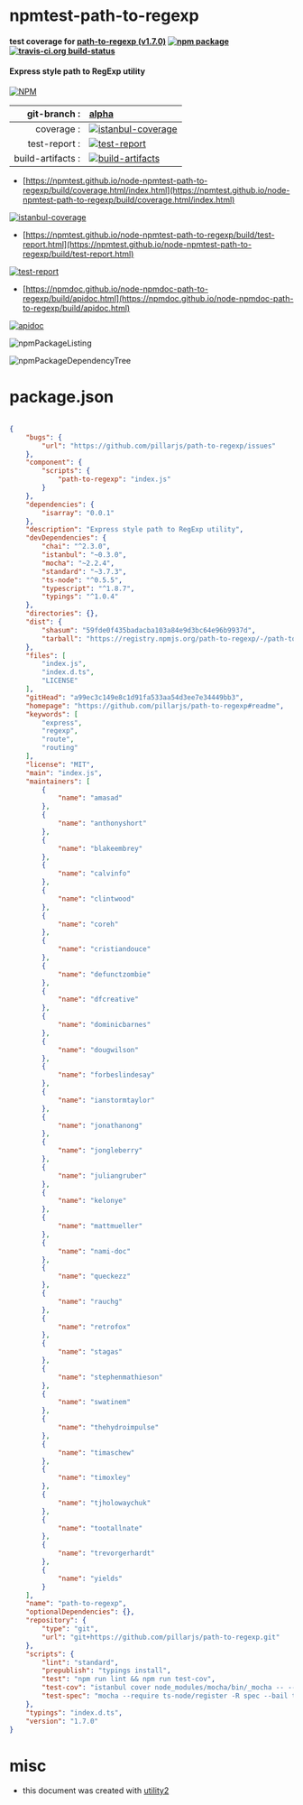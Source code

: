 # npmtest-path-to-regexp

#### test coverage for  [path-to-regexp (v1.7.0)](https://github.com/pillarjs/path-to-regexp#readme)  [![npm package](https://img.shields.io/npm/v/npmtest-path-to-regexp.svg?style=flat-square)](https://www.npmjs.org/package/npmtest-path-to-regexp) [![travis-ci.org build-status](https://api.travis-ci.org/npmtest/node-npmtest-path-to-regexp.svg)](https://travis-ci.org/npmtest/node-npmtest-path-to-regexp)

#### Express style path to RegExp utility

[![NPM](https://nodei.co/npm/path-to-regexp.png?downloads=true&downloadRank=true&stars=true)](https://www.npmjs.com/package/path-to-regexp)

| git-branch : | [alpha](https://github.com/npmtest/node-npmtest-path-to-regexp/tree/alpha)|
|--:|:--|
| coverage : | [![istanbul-coverage](https://npmtest.github.io/node-npmtest-path-to-regexp/build/coverage.badge.svg)](https://npmtest.github.io/node-npmtest-path-to-regexp/build/coverage.html/index.html)|
| test-report : | [![test-report](https://npmtest.github.io/node-npmtest-path-to-regexp/build/test-report.badge.svg)](https://npmtest.github.io/node-npmtest-path-to-regexp/build/test-report.html)|
| build-artifacts : | [![build-artifacts](https://npmtest.github.io/node-npmtest-path-to-regexp/glyphicons_144_folder_open.png)](https://github.com/npmtest/node-npmtest-path-to-regexp/tree/gh-pages/build)|

- [https://npmtest.github.io/node-npmtest-path-to-regexp/build/coverage.html/index.html](https://npmtest.github.io/node-npmtest-path-to-regexp/build/coverage.html/index.html)

[![istanbul-coverage](https://npmtest.github.io/node-npmtest-path-to-regexp/build/screenCapture.buildCi.browser.%252Ftmp%252Fbuild%252Fcoverage.lib.html.png)](https://npmtest.github.io/node-npmtest-path-to-regexp/build/coverage.html/index.html)

- [https://npmtest.github.io/node-npmtest-path-to-regexp/build/test-report.html](https://npmtest.github.io/node-npmtest-path-to-regexp/build/test-report.html)

[![test-report](https://npmtest.github.io/node-npmtest-path-to-regexp/build/screenCapture.buildCi.browser.%252Ftmp%252Fbuild%252Ftest-report.html.png)](https://npmtest.github.io/node-npmtest-path-to-regexp/build/test-report.html)

- [https://npmdoc.github.io/node-npmdoc-path-to-regexp/build/apidoc.html](https://npmdoc.github.io/node-npmdoc-path-to-regexp/build/apidoc.html)

[![apidoc](https://npmdoc.github.io/node-npmdoc-path-to-regexp/build/screenCapture.buildCi.browser.%252Ftmp%252Fbuild%252Fapidoc.html.png)](https://npmdoc.github.io/node-npmdoc-path-to-regexp/build/apidoc.html)

![npmPackageListing](https://npmtest.github.io/node-npmtest-path-to-regexp/build/screenCapture.npmPackageListing.svg)

![npmPackageDependencyTree](https://npmtest.github.io/node-npmtest-path-to-regexp/build/screenCapture.npmPackageDependencyTree.svg)



# package.json

```json

{
    "bugs": {
        "url": "https://github.com/pillarjs/path-to-regexp/issues"
    },
    "component": {
        "scripts": {
            "path-to-regexp": "index.js"
        }
    },
    "dependencies": {
        "isarray": "0.0.1"
    },
    "description": "Express style path to RegExp utility",
    "devDependencies": {
        "chai": "^2.3.0",
        "istanbul": "~0.3.0",
        "mocha": "~2.2.4",
        "standard": "~3.7.3",
        "ts-node": "^0.5.5",
        "typescript": "^1.8.7",
        "typings": "^1.0.4"
    },
    "directories": {},
    "dist": {
        "shasum": "59fde0f435badacba103a84e9d3bc64e96b9937d",
        "tarball": "https://registry.npmjs.org/path-to-regexp/-/path-to-regexp-1.7.0.tgz"
    },
    "files": [
        "index.js",
        "index.d.ts",
        "LICENSE"
    ],
    "gitHead": "a99ec3c149e8c1d91fa533aa54d3ee7e34449bb3",
    "homepage": "https://github.com/pillarjs/path-to-regexp#readme",
    "keywords": [
        "express",
        "regexp",
        "route",
        "routing"
    ],
    "license": "MIT",
    "main": "index.js",
    "maintainers": [
        {
            "name": "amasad"
        },
        {
            "name": "anthonyshort"
        },
        {
            "name": "blakeembrey"
        },
        {
            "name": "calvinfo"
        },
        {
            "name": "clintwood"
        },
        {
            "name": "coreh"
        },
        {
            "name": "cristiandouce"
        },
        {
            "name": "defunctzombie"
        },
        {
            "name": "dfcreative"
        },
        {
            "name": "dominicbarnes"
        },
        {
            "name": "dougwilson"
        },
        {
            "name": "forbeslindesay"
        },
        {
            "name": "ianstormtaylor"
        },
        {
            "name": "jonathanong"
        },
        {
            "name": "jongleberry"
        },
        {
            "name": "juliangruber"
        },
        {
            "name": "kelonye"
        },
        {
            "name": "mattmueller"
        },
        {
            "name": "nami-doc"
        },
        {
            "name": "queckezz"
        },
        {
            "name": "rauchg"
        },
        {
            "name": "retrofox"
        },
        {
            "name": "stagas"
        },
        {
            "name": "stephenmathieson"
        },
        {
            "name": "swatinem"
        },
        {
            "name": "thehydroimpulse"
        },
        {
            "name": "timaschew"
        },
        {
            "name": "timoxley"
        },
        {
            "name": "tjholowaychuk"
        },
        {
            "name": "tootallnate"
        },
        {
            "name": "trevorgerhardt"
        },
        {
            "name": "yields"
        }
    ],
    "name": "path-to-regexp",
    "optionalDependencies": {},
    "repository": {
        "type": "git",
        "url": "git+https://github.com/pillarjs/path-to-regexp.git"
    },
    "scripts": {
        "lint": "standard",
        "prepublish": "typings install",
        "test": "npm run lint && npm run test-cov",
        "test-cov": "istanbul cover node_modules/mocha/bin/_mocha -- --require ts-node/register -R spec test.ts",
        "test-spec": "mocha --require ts-node/register -R spec --bail test.ts"
    },
    "typings": "index.d.ts",
    "version": "1.7.0"
}
```



# misc
- this document was created with [utility2](https://github.com/kaizhu256/node-utility2)
